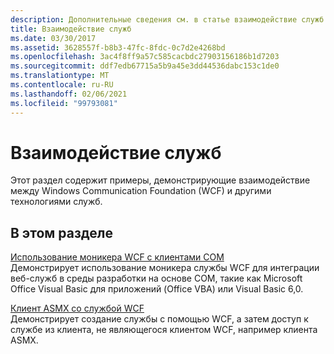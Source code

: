 ```yaml
---
description: Дополнительные сведения см. в статье взаимодействие служб.
title: Взаимодействие служб
ms.date: 03/30/2017
ms.assetid: 3628557f-b8b3-47fc-8fdc-0c7d2e4268bd
ms.openlocfilehash: 3ac4f8ff9a57c585cacbdc27903156186b1d7203
ms.sourcegitcommit: ddf7edb67715a5b9a45e3dd44536dabc153c1de0
ms.translationtype: MT
ms.contentlocale: ru-RU
ms.lasthandoff: 02/06/2021
ms.locfileid: "99793081"
---
```

# <a name="service-interoperability"></a>Взаимодействие служб

Этот раздел содержит примеры, демонстрирующие взаимодействие между Windows Communication Foundation (WCF) и другими технологиями служб.  
  
## <a name="in-this-section"></a>В этом разделе  

 [Использование моникера WCF с клиентами COM](using-the-wcf-moniker-with-com-clients.md)  
 Демонстрирует использование моникера службы WCF для интеграции веб-служб в среды разработки на основе COM, такие как Microsoft Office Visual Basic для приложений (Office VBA) или Visual Basic 6,0.  
  
 [Клиент ASMX со службой WCF](asmx-client-with-a-wcf-service.md)  
 Демонстрирует создание службы с помощью WCF, а затем доступ к службе из клиента, не являющегося клиентом WCF, например клиента ASMX.
